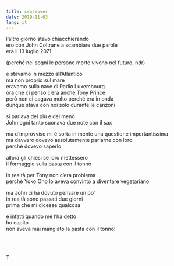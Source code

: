 ```yaml
---
title: crossover
date: 2019-11-03
lang: it
---
```

l’altro giorno stavo chiacchierando  
ero con John Coltrane a scambiare due parole  
era il 13 luglio 2071

(perché nei sogni le persone morte vivono nel futuro, ndr)

e stavamo in mezzo all’Atlantico  
ma non proprio sul mare  
eravamo sulla nave di Radio Luxembourg  
ora che ci penso c’era anche Tony Prince  
però non ci cagava molto perché era in onda  
dunque stava con noi solo durante le canzoni

si parlava del più e del meno  
John ogni tanto suonava due note con il sax

ma d’improvviso mi è sorta in mente una questione importantissima  
ma davvero dovevo assolutamente parlarne con loro  
perché dovevo saperlo

allora gli chiesi se loro mettessero  
il formaggio sulla pasta con il tonno

in realtà per Tony non c’era problema  
perché Yoko Ono lo aveva convinto a diventare vegetariano

ma John ci ha dovuto pensare un po’  
in realtà sono passati due giorni  
prima che mi dicesse qualcosa

e infatti quando me l’ha detto  
ho capito  
non aveva mai mangiato la pasta con il tonno!

<br />
<br />

T
